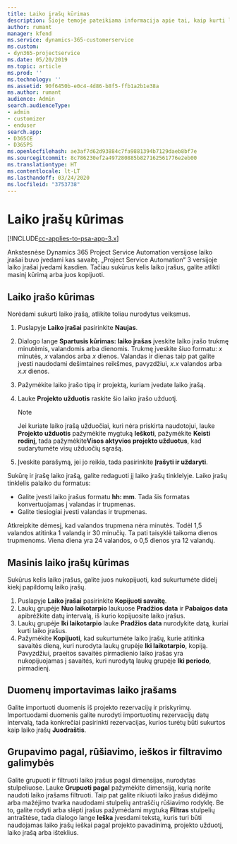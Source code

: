 ```yaml
---
title: Laiko įrašų kūrimas
description: Šioje temoje pateikiama informacija apie tai, kaip kurti laiko įrašus.
author: rumant
manager: kfend
ms.service: dynamics-365-customerservice
ms.custom:
- dyn365-projectservice
ms.date: 05/20/2019
ms.topic: article
ms.prod: ''
ms.technology: ''
ms.assetid: 90f6450b-e0c4-4d86-b8f5-ffb1a2b1e38a
ms.author: rumant
audience: Admin
search.audienceType:
- admin
- customizer
- enduser
search.app:
- D365CE
- D365PS
ms.openlocfilehash: ae3af7d62d93884c7fa9881394b7129daeb8bf7e
ms.sourcegitcommit: 8c786230ef2a497280885b827162561776e2eb00
ms.translationtype: HT
ms.contentlocale: lt-LT
ms.lasthandoff: 03/24/2020
ms.locfileid: "3753738"
---
```

# <a name="create-time-entries"></a>Laiko įrašų kūrimas

[!INCLUDE[cc-applies-to-psa-app-3.x](../includes/cc-applies-to-psa-app-3x.md)]

Ankstesnėse Dynamics 365 Project Service Automation versijose laiko įrašai buvo įvedami kas savaitę. „Project Service Automation“ 3 versijoje laiko įrašai įvedami kasdien. Tačiau sukūrus kelis laiko įrašus, galite atlikti masinį kūrimą arba juos kopijuoti.

## <a name="create-a-time-entry"></a>Laiko įrašo kūrimas

Norėdami sukurti laiko įrašą, atlikite toliau nurodytus veiksmus.

1. Puslapyje **Laiko įrašai** pasirinkite **Naujas**.
2. Dialogo lange **Spartusis kūrimas: laiko įrašas** įveskite laiko įrašo trukmę minutėmis, valandomis arba dienomis. Trukmę įveskite šiuo formatu: *x* minutės, *x* valandos arba *x* dienos. Valandas ir dienas taip pat galite įvesti naudodami dešimtaines reikšmes, pavyzdžiui, *x.x* valandos arba *x.x* dienos.
3. Pažymėkite laiko įrašo tipą ir projektą, kuriam įvedate laiko įrašą.
4. Lauke **Projekto užduotis** raskite šio laiko įrašo užduotį.

    > [!NOTE]
    > Jei kuriate laiko įrašą užduočiai, kuri nėra priskirta naudotojui, lauke **Projekto užduotis** pažymėkite mygtuką **Ieškoti**, pažymėkite **Keisti rodinį**, tada pažymėkite**Visos aktyvios projekto užduotus**, kad sudarytumėte visų užduočių sąrašą.

5. Įveskite parašymą, jei jo reikia, tada pasirinkite **Įrašyti ir uždaryti**.

Sukūrę ir įrašę laiko įrašą, galite redaguoti jį laiko įrašų tinklelyje. Laiko įrašų tinklelis palaiko du formatus:

- Galite įvesti laiko įrašus formatu **hh: mm**. Tada šis formatas konvertuojamas į valandas ir trupmenas.
- Galite tiesiogiai įvesti valandas ir trupmenas.

Atkreipkite dėmesį, kad valandos trupmena nėra minutės. Todėl 1,5 valandos atitinka 1 valandą ir 30 minučių. Ta pati taisyklė taikoma dienos trupmenoms. Viena diena yra 24 valandos, o 0,5 dienos yra 12 valandų.

## <a name="bulk-create-time-entries"></a>Masinis laiko įrašų kūrimas

Sukūrus kelis laiko įrašus, galite juos nukopijuoti, kad sukurtumėte didelį kiekį papildomų laiko įrašų.

1. Puslapyje **Laiko įrašai** pasirinkite **Kopijuoti savaitę**.
2. Laukų grupėje **Nuo laikotarpio** laukuose **Pradžios data** ir **Pabaigos data** apibrėžkite datų intervalą, iš kurio kopijuosite laiko įrašus.
3. Laukų grupėje **Iki laikotarpio** lauke **Pradžios data** nurodykite datą, kuriai kurti laiko įrašus.
4. Pažymėkite **Kopijuoti**, kad sukurtumėte laiko įrašų, kurie atitinka savaitės dieną, kuri nurodyta laukų grupėje **Iki laikotarpio**, kopiją. Pavyzdžiui, praeitos savaitės pirmadienio laiko įrašas yra nukopijuojamas į savaitės, kuri nurodytą laukų grupėje **Iki periodo**, pirmadienį.

## <a name="import-data-for-time-entries"></a>Duomenų importavimas laiko įrašams

Galite importuoti duomenis iš projekto rezervacijų ir priskyrimų. Importuodami duomenis galite nurodyti importuotinų rezervacijų datų intervalą, tada konkrečiai pasirinkti rezervacijas, kurios turėtų būti sukurtos kaip laiko įrašų **Juodraštis**.

## <a name="group-by-sort-search-and-filter-capabilities"></a>Grupavimo pagal, rūšiavimo, ieškos ir filtravimo galimybės

Galite grupuoti ir filtruoti laiko įrašus pagal dimensijas, nurodytas stulpeliuose. Lauke **Grupuoti pagal** pažymėkite dimensiją, kurią norite naudoti laiko įrašams filtruoti. Taip pat galite rikiuoti laiko įrašus didėjimo arba mažėjimo tvarka naudodami stulpelių antraščių rūšiavimo rodyklę. Be to, galite rodyti arba slėpti įrašus pažymėdami mygtuką **Filtras** stulpelių antraštėse, tada dialogo lange **Ieška** įvesdami tekstą, kuris turi būti naudojamas laiko įrašų ieškai pagal projekto pavadinimą, projekto užduotį, laiko įrašą arba išteklius.
